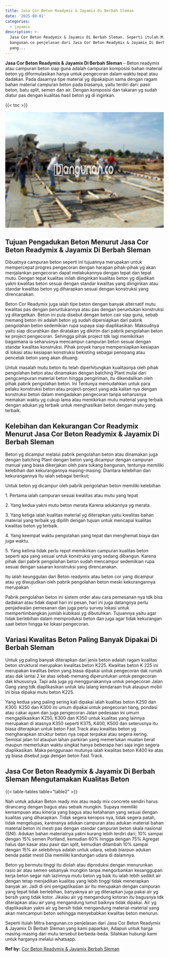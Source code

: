 ```yaml
---
title: Jasa Cor Beton Readymix & Jayamix Di Berbah Sleman
date: '2025-08-01'
categories:
  - jayamix
description: >-
  Jasa Cor Beton Readymix & Jayamix Di Berbah Sleman. Seperti itulah Mitra
  bangunan.co penjelasan dari Jasa Cor Beton Readymix & Jayamix Di Berbah Sleman
  yang...
---
```


**Jasa Cor Beton Readymix & Jayamix Di Berbah Sleman** – Beton readymix atau campuran beton siap guna adalah campuran komposisi bahan material beton yg diformulasikan hanya untuk pengecoran dalam waktu tepat atau dadakan. Pada dasarnya tipe material yg dipakaipun sama dengan ragam bahan material campuran beton pada biasanya, yaitu terdiri dari: pasir beton, batu split, semen dan air. Dengan komposisi dan takaran yg sudah diatur pas dengan kualitas hasil beton yg di inginkan.

{{< toc >}}

![Jasa Cor Beton Readymix & Jayamix Di Berbah Sleman](/images/jasa-cor-readymix-08.png)

## Tujuan Pengadukan Beton Menurut Jasa Cor Beton Readymix & Jayamix Di Berbah Sleman

Dibuatnya campuran beton seperti ini tujuannya merupakan untuk mempercepat progres pengecoran dengan harapan pihak-pihak yg akan menjalankan pengecoran dapat melakukannya dengan tepat dan tepat mutu. Dengan tepat kualitas inilah diinginkan kualitas beton yg dijadikan yakni kwalitas beton sesuai dengan standar kwalitas yang diinginkan atau standar kwalitas beton yg diharapkan sesuai dengan konstruksi yang direncanakan.

Beton Cor Readymix juga ialah tipe beton dengan banyak alternatif mutu kwalitas pas dengan peruntukannya atau pas dengan peruntukan konstruksi yg ditargetkan. Beton ini pula disebut dengan beton cair siap guna, sebab memang beton ini adalah beton yg sudah dipersiapkan dari pabrik pengolahan beton sedemikian rupa supaya siap diaplikasikan. Maksudnya yaitu siap dicurahkan dan diratakan yg dikirim dari pabrik pengolahan beton ke project pengecoran. Sehingga pihak project tdk lagi memikirkan bagaimana ia seharusnya mencampur campuran beton sesuai dengan standar kwalitas konstruksi. Pihak proyek hanya mempersiapkan kesiapan di lokasi atau kesiapan konstruksi bekisting sebagai penopang atau pencetak beton yang akan dituang.

Untuk masalah mutu beton itu telah diperhitungkan kualitasnya oleh pihak pengolahan beton atau dinamakan dengan batching Plant mulai dari pengcampuran material beton hingga pengiriman, itu dikendalikan oleh pihak pabrik pengolahan beton. Ini Tentunya memudahkan untuk para pelaku konstruksi beton atau project-project yang ada kaitan nya dengan konstruksi beton dalam mengadakan pengecoran tanpa seharusnya memakan waktu yg cukup lama atau memikirkan mutu material yang terbaik dengan adukan yg terbaik untuk menghasilkan beton dengan mutu yang terbaik.

## Kelebihan dan Kekurangan Cor Readymix Menurut Jasa Cor Beton Readymix & Jayamix Di Berbah Sleman

Beton yg dicampur melalui pabrik pengolahan beton atau dinamakan juga dengan batching Plant dengan beton yang dicampur dengan campuran manual yang biasa dikerjakan oleh para tukang bangunan, tentunya memiliki kelebihan dan kekurangannya masing-masing. Diantara kelebihan dan kekurangannya Itu ialah sebagai berikut;

Untuk beton yg dicampur oleh pabrik pengolahan beton memiliki kelebihan

1\. Pertama ialah campuran sesuai kwalitas atau mutu yang tepat

2\. Yang kedua yakni mutu beton merata Karena adukannya yg merata.

3\. Yang ketiga ialah kualitas material yg diterapkan yaitu kwalitas bahan material yang terbaik yg dipilih dengan tujuan untuk mencapai kualitas kwalitas beton yg terbaik.

4\. Yang keempat waktu pengolahan yang tepat dan menghemat biaya dan juga waktu.

5\. Yang kelima tidak perlu repot memikirkan campuran kualitas beton seperti apa yang sesuai untuk konstruksi yang sedang dibangun. Karena pihak dari pabrik pengolahan beton sudah mencampur sedemikian rupa sesuai dengan sasaran konstruksi yang direncanakan.

Itu ialah keunggulan dari Beton readymix atau beton cor yang dicampur atau yg diwujudkan oleh pabrik pengolahan beton meski kekurangannya merupakan

Pabrik pengolahan beton ini sistem order atau cara pemesanan nya tdk bisa dadakan atau tidak dapat hari ini pesan, hari ini juga datangnya perlu penjadwalan pemesanan dan juga perlu survey lokasi untuk mempertimbangkan jumlah kubikasi yg dibutuhkan. Tujuannya yaitu agar tidak berlebihan dalam memproduksi beton dan juga agar tidak kekurangan saat beton hingga ke lokasi pengecoran.

## Variasi Kwalitas Beton Paling Banyak Dipakai Di Berbah Sleman

Untuk yg paling banyak diterapkan dari jenis beton adalah ragam kualitas beton struktural merupakan kwalitas beton K225. Kwalitas beton K 225 ini merupakan kwalitas beton yang biasa dipakai untuk pengecoran dak rumah atau dak lantai 2 ke atas sebab memang diperuntukan untuk pengecoran dak khususnya. Tapi ada juga yg menggunakannya untuk pengecoran Jalan Gang yang tdk diaplikasikan untuk lalu lalang kendaraan truk ataupun mobil ini bisa dipakai mutu beton K225.

Yang kedua yang paling sering kali dipakai ialah kualitas beton K250 dan K300. K250 dan K300 ini umum dipakai untuk pengecoran tiang, pondasi atau cakar ayam dan juga pengecoran Jalan pedesaan ini umum mengaplikasikan K250, K300 dan K350 untuk kualitas yang lainnya merupakan di atasnya K350 seperti K375, K400, K500 dan seterusnya itu biasa diterapkan untuk beton Fast Track atau kwalitas beton yg mengharapkan struktur beton nya cepat terpakai atau segera kering. Semisal jalan tol ataupun lahan parkiran yang memerlukan muatan berat maupun memerlukan waktu singkat hanya beberapa hari saja ingin segera diaplikasikan. Maka penggunaan mutunya ialah kwalitas beton K400 ke atas yg biasa disebut juga dengan beton Fast Track.

## Jasa Cor Beton Readymix & Jayamix Di Berbah Sleman Mengutamakan Kualitas Beton

{{< table-tables table="table2" >}}

Nah untuk adukan Beton ready mix atau ready mix concrete sendiri harus dirancang dengan bagus atau sebaik mungkin. Supaya memiliki kemampuan atau kinerja yang bagus atau ketahanan yang sesuai dengan kualitas yang diharapkan. Tidak segera keropos nya, tidak segera patah, tidak mengelupas, karenanya adukan campuran atau adukan material bahan material beton ini mesti pas dengan standar campuran beton skala nasional (SNI). Adukan bahan materialnya yakni kurang lebih terdiri dari; 10% sampai dengan 15% semen Portland, kemudian 60% hingga dengan 75% Agregat halus dan kasar atau pasir dan split, kemudian ditambah 10% sampai dengan 15% air selebihnya adalah untuk udara, sebab biarpun adukan benda padat mesti Dia memiliki kandungan udara di dalamnya.

Beton yg bermutu tinggi itu diolah atau diproduksi dengan menurunkan rasio air atau semen sebanyak mungkin tanpa mengorbankan kesanggupan kerja beton segar nah lazimnya mutu beton yg baik itu ialah lebih sedikit air dengan tetap menjadikan kualitas yang lebih tinggi tidak menerapkan banyak air. Jadi di sini pengaplikasian air Itu merupakan dengan campuran yang tepat tidak berlebihan, banyaknya air yg diterapkan juga pakai air yg bersih yang tidak kotor. Jikalau air yg mengandung kotoran itu bagusnya tdk diterapkan atau air yang mengandung lumut baiknya tidak dipakai. Air yg diaplikasikan yakni air yg bersih tidak mengandung material-material yang akan mencampuri beton sehingga menyebabkan kwalitas beton menurun.

Seperti itulah Mitra bangunan.co penjelasan dari Jasa Cor Beton Readymix & Jayamix Di Berbah Sleman yang kami paparkan, Adapun untuk harga masing-masing dari mutu tersebut berbeda-beda. Silahkan hubungi kami untuk harganya melalui whatsapp.

**Ref by:** [Cor Beton Readymix & Jayamix Berbah Sleman](https://id.wikipedia.org/wiki/Cor)
